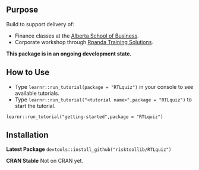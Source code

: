 ## Purpose

Build to support delivery of:

+ Finance classes at the [Alberta School of Business](https://www.ualberta.ca/business/index.html).
+ Corporate workshop through [Rpanda Training Solutions](rpanda.co).

**This package is in an ongoing development state.**

## How to Use

+ Type `learnr::run_tutorial(package = "RTLquiz")` in your console to see available tutorials.
+ Type  `learnr::run_tutorial("<tutorial name>",package = "RTLquiz")` to start the tutorial.

`learnr::run_tutorial("getting-started",package = "RTLquiz")`

## Installation

**Latest Package**
`devtools::install_github("risktoollib/RTLquiz")`

**CRAN Stable**
Not on CRAN yet.
